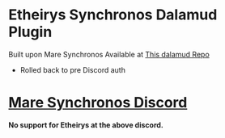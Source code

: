 # Etheirys Synchronos Dalamud Plugin

Built upon Mare Synchronos Available at [This dalamud Repo](https://raw.githubusercontent.com/Penumbra-Sync/repo/main/plogonmaster.json)

- Rolled back to pre Discord auth

# [Mare Synchronos Discord](https://discord.gg/5HVveFefcB)

**No support for Etheirys at the above discord.**
